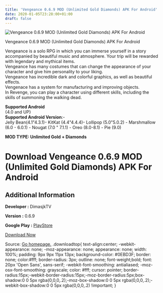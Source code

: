 ```yaml
---
title: 'Vengeance 0.6.9 MOD (Unlimited Gold Diamonds) APK For Android'
date: 2020-01-05T23:28:00+01:00
draft: false
---
```


![Vengeance 0.6.9 MOD (Unlimited Gold Diamonds) APK For Android](https://i2.wp.com/apkhome.net/wp-content/uploads/2020/01/Vengeance-0.6.9-MOD-Unlimited-Gold-Diamonds.png "Vengeance 0.6.9 MOD (Unlimited Gold Diamonds) APK For Android")

  

Vengeance 0.6.9 MOD (Unlimited Gold Diamonds) APK For Android

Vengeance is a solo RPG in which you can immerse yourself in a story accompanied by beautiful music and atmosphere. Your trip will be rewarded with legendary and mythical items.  
Vengeance has many costumes that can change the appearance of your character and give him personality to your liking.  
Vengeance has incredible dark and colorful graphics, as well as beautiful effects.  
Vengenace has a system for manufacturing and improving objects.  
In Revenge, you can play a character using different skills, including the skills of summoning the walking dead.

**Supported Android**  
{4.0 and UP}  
**Supported Android Version**:-  
Jelly Bean(4.1"4.3.1)- KitKat (4.4"4.4.4)- Lollipop (5.0"5.0.2) - Marshmallow (6.0 - 6.0.1) - Nougat (7.0 " 7.1.1) - Oreo (8.0-8.1) - Pie (9.0)

**MOD TYPE: Unlimited Gold + Diamonds**

Download Vengeance 0.6.9 MOD (Unlimited Gold Diamonds) APK For Android
======================================================================

Additional Information
----------------------

**Developer :** DimasjkTV

**Version :** 0.6.9

**Google Play :** [PlayStore](https://play.google.com/store/apps/details?id=com.dimasgaming.vengeancerpg)

  

[Download Now](https://store4app.co/post/vengeance-0-6-9-mod-unlimited-gold-diamonds-apk-for-android_1578246440)

  
Source: [Go homepage.](https://store4app.co/post/vengeance-0-6-9-mod-unlimited-gold-diamonds-apk-for-android_1578246440) .downloadtop{ text-align:center; -webkit-appearance: none; -moz-appearance: none; appearance: none; width: 100%; padding: 9px 9px 11px 13px; background-color: #0EBD3F; border: none; color:#fff; border-radius: 3px; outline: none; font-weight;bold; font: 20px 'Open Sans', sans-serif; -webkit-font-smoothing: antialiased; -moz-osx-font-smoothing: grayscale; color: #fff; cursor: pointer; border-radius:15px;-webkit-border-radius:15px;-moz-border-radius:5px;box-shadow:0 0 5px rgba(0,0,0,.2);-moz-box-shadow:0 0 5px rgba(0,0,0,.2);-webkit-box-shadow:0 0 5px rgba(0,0,0,.2) !important; }